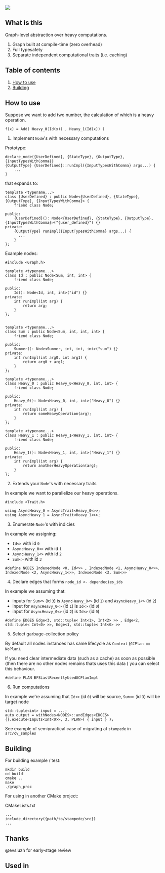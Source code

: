 ![](https://user-images.githubusercontent.com/7226886/113434932-8781e780-93ea-11eb-81ed-7576ca090bcc.png)

## What is this
Graph-level abstraction over heavy computations.
1. Graph built at compile-time (zero overhead)
2. Full typesafety
3. Separate independent computational traits (i.e. caching)

## Table of contents
1. [How to use](#how-to-use)
2. [Building](#building)

## How to use

Suppose we want to add two number, the calculation of which is a heavy operation.

`f(x) = Add( Heavy_0(Id(x)) , Heavy_1(Id(x)) )`

1. Implement `Node`'s with necessary computations

Prototype:
```
declare_node({UserDefined}, {StateType}, {OutputType}, {InputTypesWithComma})
{OutputType} {UserDefined}::runImpl({InputTypesWithComma} args...) {
    ...
}

```
that expands to:
```
template <typename...>
class {UserDefined} : public Node<{UserDefined}, {StateType}, {OutputType}, {InputTypesWithComma}> {
    friend class Node;

public:
    {UserDefined}(): Node<{UserDefined}, {StateType}, {OutputType}, {InputTypesWithComma}>("{user_defined}") {}
private:
    {OutputType} runImpl({InputTypesWithComma} args...) {
      ...
    }
};

```

Example nodes:
```
#include <Graph.h>

template <typename...>
class Id : public Node<Sum, int, int> {
    friend class Node;

public:
    Id(): Node<Id, int, int>("id") {}
private:
    int runImpl(int arg) {
        return arg;
    }
};


template <typename...>
class Sum : public Node<Sum, int, int, int> {
    friend class Node;

public:
    Summer(): Node<Summer, int, int, int>("sum") {}
private:
    int runImpl(int arg0, int arg1) {
        return arg0 + arg1;
    }
};

template <typename...>
class Heavy_0 : public Heavy_0<Heavy_0, int, int> {
    friend class Node;

public:
    Heavy_0(): Node<Heavy_0, int, int>("Heavy_0") {}
private:
    int runImpl(int arg) {
        return someHeavyOperation(arg);
    }
};

template <typename...>
class Heavy_1 : public Heavy_1<Heavy_1, int, int> {
    friend class Node;

public:
    Heavy_1(): Node<Heavy_1, int, int>("Heavy_1") {}
private:
    int runImpl(int arg) {
        return anotherHeavyOperation(arg);
    }
};
```

2. Extends your `Node`'s with necessary traits

In example we want to parallelize our heavy operations.
```
#include <Trait.h>

using AsyncHeavy_0 = AsyncTrait<Heavy_0<>>;
using AsyncHeavy_1 = AsyncTrait<Heavy_1<>>;
```

3. Enumerate `Node`'s with indicies

In example we assigning:
* `Id<>` with id `0`
* `AsyncHeavy_0<>` with id `1`
* `AsyncHeavy_1<>` with id `2`
* `Sum<>` with id `3`

```
#define NODES IndexedNode <0, Id<>> , IndexedNode <1, AsyncHeavy_0<>>, IndexedNode <2, AsyncHeavy_1<>>, IndexedNode <3, Sum<>>
```

4. Declare edges that forms ` node_id <- dependecies_ids `

In example we assuming that:
* inputs for `Sum<>` (id `3`) is `AsyncHeavy_0<>` (id `1`) and `AsyncHeavy_1<>` (id `2`)
* input for `AsyncHeavy_0<>` (id `1`) is `Id<>` (id `0`)
* input for `AsyncHeavy_0<>` (id `2`) is `Id<>` (id `0`)
```
#define EDGES Edge<3, std::tuple< Int<1>, Int<2> >> , Edge<2, std::tuple< Int<0> >>, Edge<1, std::tuple< Int<0> >>
```

5. Select garbage-collection policy

By default all nodes instances has same lifecycle as `Context` (`GCPlan == NoPlan`).

If you need clear intermediate data (such as a cache) as soon as possible (then there are no other nodes remains thats uses this data ) you can select this behaviour.
```
#define PLAN BFSLastRecentlyUsedGCPlanImpl
```


6. Run computations

In example we're assuming that `Id<>` (id `0`) will be source, `Sum<>` (id `3`) will be target node
```
std::tuple<int> input = ...;
auto output = withNodes<NODES>::andEdges<EDGES>{}.execute<Inputs<Int<0>>, 3, PLAN>( { input } );
```

See example of semipractical case of migrating at `stampede` in `src/cv_samples`

## Building

For building example / test:
```
mkdir build
cd build
cmake ..
make
./graph_proc
```
For using in another CMake project:

CMakeLists.txt
```
...
include_directory({path/to/stampede/src})
...
```

## Thanks

@evsluzh for early-stage review

## Used in




